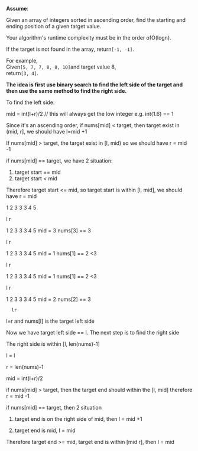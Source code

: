 **Assume**:

Given an array of integers sorted in ascending order, find the starting and ending position of a given target value.

Your algorithm's runtime complexity must be in the order ofO\(logn\).

If the target is not found in the array, return`[-1, -1]`.

For example,  
Given`[5, 7, 7, 8, 8, 10]`and target value 8,  
return`[3, 4]`.

**The idea is first use binary search to find the left side of the target and then use the same method to find the right side.**

To find the left side:

mid = int\(l+r\)/2 // this will always get the low integer e.g. int\(1.6\) == 1

Since it's an ascending order, if nums\[mid\] &lt; target,  then target exist in \(mid, r\], we should have l=mid +1

If nums\[mid\] &gt; target, the target exist in \[l, mid\) so we should have r = mid -1

if nums\[mid\] == target, we have 2 situation:

1. target start == mid
2. target start &lt; mid

Therefore target start &lt;= mid, so target start is within \[l, mid\], we should have r = mid

1 2 3 3 3 4 5

l                   r

1 2 3 3 3 4 5    mid = 3 nums\[3\] == 3

l                   r

1 2 3 3 3 4 5    mid = 1 nums\[1\] == 2 &lt;3

l         r

1 2 3 3 3 4 5    mid = 1 nums\[1\] == 2 &lt;3

l  r

1 2 3 3 3 4 5    mid = 2 nums\[2\] == 3

```
  lr
```

l=r and nums\[l\] is the target left side

Now we have target left side == l. The next step is to find the right side

The right side is within \[l, len\(nums\)-1\]

l = l

r = len\(nums\)-1

mid = int\(l+r\)/2

if nums\[mid\] &gt; target, then the target end should within the \[l, mid\] therefore r = mid -1

if nums\[mid\] == target, then 2 situation

1. target end is on the right side of mid, then l = mid +1

2. target end is mid, l = mid

Therefore target end &gt;= mid, target end is within \[mid r\], then l = mid





